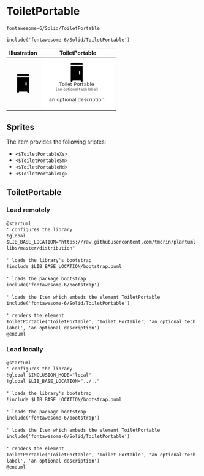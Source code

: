 # ToiletPortable


```text
fontawesome-6/Solid/ToiletPortable
```

```text
include('fontawesome-6/Solid/ToiletPortable')
```



| Illustration | ToiletPortable |
| :---: | :---: |
| ![illustration for Illustration](../../fontawesome-6/Solid/ToiletPortable.png) | ![illustration for ToiletPortable](../../fontawesome-6/Solid/ToiletPortable.Local.png) |



## Sprites
The item provides the following sriptes:

- `<$ToiletPortableXs>`
- `<$ToiletPortableSm>`
- `<$ToiletPortableMd>`
- `<$ToiletPortableLg>`





## ToiletPortable

### Load remotely
```plantuml
@startuml
' configures the library
!global $LIB_BASE_LOCATION="https://raw.githubusercontent.com/tmorin/plantuml-libs/master/distribution"

' loads the library's bootstrap
!include $LIB_BASE_LOCATION/bootstrap.puml

' loads the package bootstrap
include('fontawesome-6/bootstrap')

' loads the Item which embeds the element ToiletPortable
include('fontawesome-6/Solid/ToiletPortable')

' renders the element
ToiletPortable('ToiletPortable', 'Toilet Portable', 'an optional tech label', 'an optional description')
@enduml
```

### Load locally
```plantuml
@startuml
' configures the library
!global $INCLUSION_MODE="local"
!global $LIB_BASE_LOCATION="../.."

' loads the library's bootstrap
!include $LIB_BASE_LOCATION/bootstrap.puml

' loads the package bootstrap
include('fontawesome-6/bootstrap')

' loads the Item which embeds the element ToiletPortable
include('fontawesome-6/Solid/ToiletPortable')

' renders the element
ToiletPortable('ToiletPortable', 'Toilet Portable', 'an optional tech label', 'an optional description')
@enduml
```

